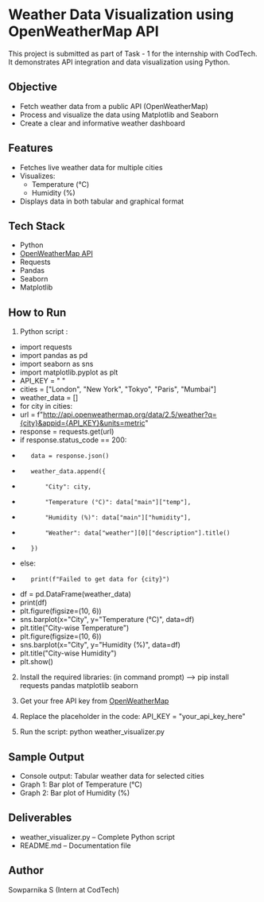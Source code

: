 # Weather Data Visualization using OpenWeatherMap API

This project is submitted as part of Task - 1 for the internship with CodTech. It demonstrates API integration and data visualization using Python.

## Objective
- Fetch weather data from a public API (OpenWeatherMap)
- Process and visualize the data using Matplotlib and Seaborn
- Create a clear and informative weather dashboard

## Features
- Fetches live weather data for multiple cities
- Visualizes:
  - Temperature (°C)
  - Humidity (%)
- Displays data in both tabular and graphical format

## Tech Stack
- Python
- [OpenWeatherMap API](https://openweathermap.org/api)
- Requests
- Pandas
- Seaborn
- Matplotlib

## How to Run
1. Python script :

- import requests
- import pandas as pd
- import seaborn as sns
- import matplotlib.pyplot as plt
- API_KEY = "                "
- cities = ["London", "New York", "Tokyo", "Paris", "Mumbai"]
- weather_data = []
- for city in cities:
-    url = f"http://api.openweathermap.org/data/2.5/weather?q={city}&appid={API_KEY}&units=metric"
-    response = requests.get(url)
-    if response.status_code == 200:
-        data = response.json()
-        weather_data.append({
-            "City": city,
-            "Temperature (°C)": data["main"]["temp"],
-            "Humidity (%)": data["main"]["humidity"],
-            "Weather": data["weather"][0]["description"].title()
-        })
-    else:
-        print(f"Failed to get data for {city}")
- df = pd.DataFrame(weather_data)
- print(df)
- plt.figure(figsize=(10, 6))
- sns.barplot(x="City", y="Temperature (°C)", data=df)
- plt.title("City-wise Temperature")
- plt.figure(figsize=(10, 6))
- sns.barplot(x="City", y="Humidity (%)", data=df)
- plt.title("City-wise Humidity")
- plt.show()

2. Install the required libraries: (in command prompt) --> pip install requests pandas matplotlib seaborn
    
3. Get your free API key from [OpenWeatherMap](https://openweathermap.org/api)

4. Replace the placeholder in the code:
    API_KEY = "your_api_key_here"
    
5. Run the script:
    python weather_visualizer.py
   
## Sample Output

- Console output: Tabular weather data for selected cities
- Graph 1: Bar plot of Temperature (°C)
- Graph 2: Bar plot of Humidity (%)

## Deliverables
- weather_visualizer.py – Complete Python script
- README.md – Documentation file

## Author
Sowparnika S 
(Intern at CodTech)
